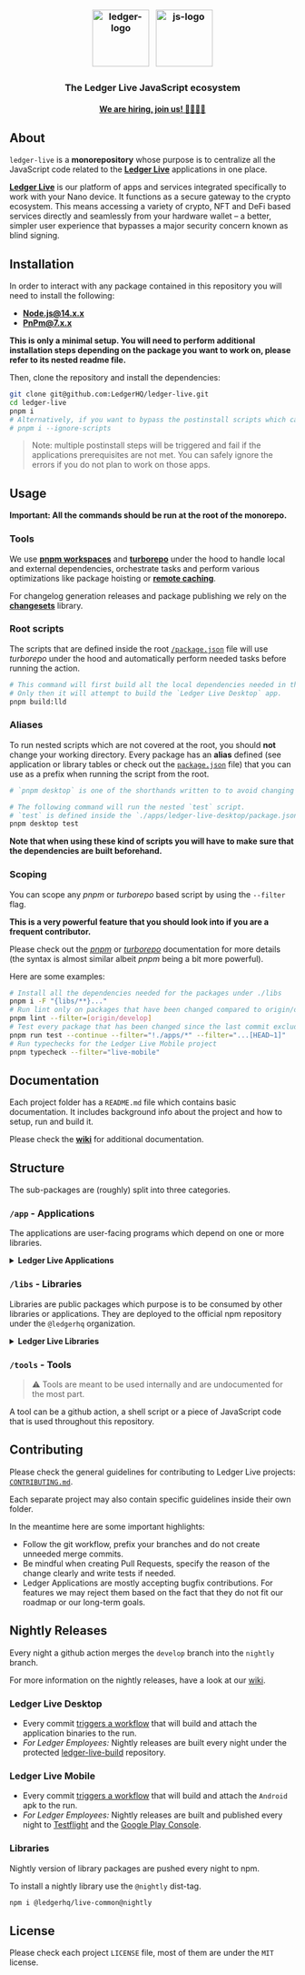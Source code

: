 <h3 align="center">
  <image src="https://user-images.githubusercontent.com/3428394/165078916-06fe0b1b-c11d-4c6f-9c1a-ac9291333852.png" alt="ledger-logo" height="100" />
  &nbsp;
  <image src="https://user-images.githubusercontent.com/3428394/165078595-1b2a55ae-783a-4c8f-8548-c4f050ae5e76.png" alt="js-logo" height="100" />
  <br/>
  <h3 align="center">The Ledger Live JavaScript ecosystem</h3>
  <h4 align="center">
    <a href="https://jobs.lever.co/ledger/?department=Consumer%20-%20Engineering&team=Live">
      We are hiring, join us! 👨‍💻👩‍💻
    </a>
  </h4>
</h3>

## About

`ledger-live` is a **monorepository** whose purpose is to centralize all the JavaScript code related to the [**Ledger Live**](https://www.ledger.com/ledger-live) applications in one place.

[**Ledger Live**](https://www.ledger.com/ledger-live) is our platform of apps and services integrated specifically to work with your Nano device. It functions as a secure gateway to the crypto ecosystem. This means accessing a variety of crypto, NFT and DeFi based services directly and seamlessly from your hardware wallet – a better, simpler user experience that bypasses a major security concern known as blind signing.

## Installation

In order to interact with any package contained in this repository you will need to install the following:

- [**Node.js@14.x.x**](https://nodejs.org/)
- [**PnPm@7.x.x**](https://pnpm.io/)

**This is only a minimal setup. You will need to perform additional installation steps depending on the package you want to work on, please refer to its nested readme file.**

Then, clone the repository and install the dependencies:

```bash
git clone git@github.com:LedgerHQ/ledger-live.git
cd ledger-live
pnpm i
# Alternatively, if you want to bypass the postinstall scripts which can be long to run
# pnpm i --ignore-scripts
```

> Note: multiple postinstall steps will be triggered and fail if the applications prerequisites are not met.
> You can safely ignore the errors if you do not plan to work on those apps.

## Usage

**Important: All the commands should be run at the root of the monorepo.**

### Tools

We use [**pnpm workspaces**](https://pnpm.io/) and [**turborepo**](https://turborepo.org/) under the hood to handle local and external dependencies, orchestrate tasks and perform various optimizations like package hoisting or [**remote caching**](https://turborepo.org/docs/features/remote-caching).

For changelog generation releases and package publishing we rely on the [**changesets**](https://github.com/changesets/changesets) library.

### Root scripts

The scripts that are defined inside the root [`/package.json`](https://github.com/LedgerHQ/ledger-live/blob/develop/package.json) file will use _turborepo_ under the hood and automatically perform needed tasks before running the action.

```sh
# This command will first build all the local dependencies needed in the right order.
# Only then it will attempt to build the `Ledger Live Desktop` app.
pnpm build:lld
```

### Aliases

To run nested scripts which are not covered at the root, you should **not** change your working directory.
Every package has an **alias** defined (see application or library tables or check out the [`package.json`](https://github.com/LedgerHQ/ledger-live/blob/develop/package.json) file) that you can use as a prefix when running the script from the root.

```sh
# `pnpm desktop` is one of the shorthands written to to avoid changing the working directory.

# The following command will run the nested `test` script.
# `test` is defined inside the `./apps/ledger-live-desktop/package.json` file.
pnpm desktop test
```

**Note that when using these kind of scripts you will have to make sure that the dependencies are built beforehand.**

### Scoping

You can scope any _pnpm_ or _turborepo_ based script by using the `--filter` flag.

**This is a very powerful feature that you should look into if you are a frequent contributor.**

Please check out the [_pnpm_](https://pnpm.io/filtering) or [_turborepo_](https://turborepo.org/docs/core-concepts/filtering) documentation for more details (the syntax is almost similar albeit _pnpm_ being a bit more powerful).

Here are some examples:

```sh
# Install all the dependencies needed for the packages under ./libs
pnpm i -F "{libs/**}..."
# Run lint only on packages that have been changed compared to origin/develop
pnpm lint --filter=[origin/develop]
# Test every package that has been changed since the last commit excluding the applications
pnpm run test --continue --filter="!./apps/*" --filter="...[HEAD~1]"
# Run typechecks for the Ledger Live Mobile project
pnpm typecheck --filter="live-mobile"
```

## Documentation

Each project folder has a `README.md` file which contains basic documentation.
It includes background info about the project and how to setup, run and build it.

Please check the [**wiki**](https://github.com/LedgerHQ/ledger-live/wiki) for additional documentation.

## Structure

The sub-packages are (roughly) split into three categories.

### `/app` - Applications

The applications are user-facing programs which depend on one or more libraries.

<details><summary><b>Ledger Live Applications</b></summary>
<br/>
<p>

| Name                                                                                                            | Alias          | Download                                                                                                                                                         |
| --------------------------------------------------------------------------------------------------------------- | -------------- | ---------------------------------------------------------------------------------------------------------------------------------------------------------------- |
| [**Ledger Live Desktop**](https://github.com/LedgerHQ/ledger-live/tree/develop/apps/ledger-live-desktop) | `pnpm desktop` | [Website](https://www.ledger.com/ledger-live/download)                                                                                                           |
| [**Ledger Live Mobile**](https://github.com/LedgerHQ/ledger-live/tree/develop/apps/ledger-live-mobile)   | `pnpm mobile`  | [Android](https://play.google.com/store/apps/details?id=com.ledger.live&hl=fr&gl=US) / [iOS](https://apps.apple.com/fr/app/ledger-live-web3-wallet/id1361671700) |

</p>
</details>

### `/libs` - Libraries

Libraries are public packages which purpose is to be consumed by other libraries or applications.
They are deployed to the official npm repository under the `@ledgerhq` organization.

<details><summary><b>Ledger Live Libraries</b></summary>
<br/>
<p>

| Name                                                                                                                                                                | Alias                          | Umbrella                                                                              | Package                                                                                                                                                       |
| ------------------------------------------------------------------------------------------------------------------------------------------------------------------- | ------------------------------ | ------------------------------------------------------------------------------------- | ------------------------------------------------------------------------------------------------------------------------------------------------------------- |
| [**@ledgerhq/ledger-live-common**](https://github.com/LedgerHQ/ledger-live/tree/develop/libs/ledger-live-common)                                             | `pnpm common`                  | -----                                                                                 |
| ----                                                                                                                                                                | -----                          | -----                                                                                 | -------                                                                                                                                                       |
| [**@ledgerhq/cryptoassets**](https://github.com/LedgerHQ/ledger-live/tree/develop/libs/ledgerjs/packages/cryptoassets)                                       | `pnpm ljs:cryoptoassets`       | [ledgerjs](https://github.com/LedgerHQ/ledger-live/tree/develop/libs/ledgerjs) | [![npm](https://img.shields.io/npm/v/@ledgerhq/cryptoassets.svg)](https://www.npmjs.com/package/@ledgerhq/cryptoassets)                                       |
| [**@ledgerhq/devices**](https://github.com/LedgerHQ/ledger-live/tree/develop/libs/ledgerjs/packages/devices)                                                 | `pnpm ljs:devices`             | [ledgerjs](https://github.com/LedgerHQ/ledger-live/tree/develop/libs/ledgerjs) | [![npm](https://img.shields.io/npm/v/@ledgerhq/devices.svg)](https://www.npmjs.com/package/@ledgerhq/devices)                                                 |
| [**@ledgerhq/errors**](https://github.com/LedgerHQ/ledger-live/tree/develop/libs/ledgerjs/packages/errors)                                                   | `pnpm ljs:errors`              | [ledgerjs](https://github.com/LedgerHQ/ledger-live/tree/develop/libs/ledgerjs) | [![npm](https://img.shields.io/npm/v/@ledgerhq/errors.svg)](https://www.npmjs.com/package/@ledgerhq/errors)                                                   |
| [**@ledgerhq/hw-app-algorand**](https://github.com/LedgerHQ/ledger-live/tree/develop/libs/ledgerjs/packages/hw-app-algorand)                                 | `pnpm ljs:hw-app-algorand`     | [ledgerjs](https://github.com/LedgerHQ/ledger-live/tree/develop/libs/ledgerjs) | [![npm](https://img.shields.io/npm/v/@ledgerhq/hw-app-algorand.svg)](https://www.npmjs.com/package/@ledgerhq/hw-app-algorand)                                 |
| [**@ledgerhq/hw-app-btc**](https://github.com/LedgerHQ/ledger-live/tree/develop/libs/ledgerjs/packages/hw-app-btc)                                           | `pnpm ljs:hw-app-btc`          | [ledgerjs](https://github.com/LedgerHQ/ledger-live/tree/develop/libs/ledgerjs) | [![npm](https://img.shields.io/npm/v/@ledgerhq/hw-app-btc.svg)](https://www.npmjs.com/package/@ledgerhq/hw-app-btc)                                           |
| [**@ledgerhq/hw-app-cosmos**](https://github.com/LedgerHQ/ledger-live/tree/develop/libs/ledgerjs/packages/hw-app-cosmos)                                     | `pnpm ljs:hw-app-cosmos`       | [ledgerjs](https://github.com/LedgerHQ/ledger-live/tree/develop/libs/ledgerjs) | [![npm](https://img.shields.io/npm/v/@ledgerhq/hw-app-cosmos.svg)](https://www.npmjs.com/package/@ledgerhq/hw-app-cosmos)                                     |
| [**@ledgerhq/hw-app-eth**](https://github.com/LedgerHQ/ledger-live/tree/develop/libs/ledgerjs/packages/hw-app-eth)                                           | `pnpm ljs:hw-app-eth`          | [ledgerjs](https://github.com/LedgerHQ/ledger-live/tree/develop/libs/ledgerjs) | [![npm](https://img.shields.io/npm/v/@ledgerhq/hw-app-eth.svg)](https://www.npmjs.com/package/@ledgerhq/hw-app-eth)                                           |
| [**@ledgerhq/hw-app-helium**](https://github.com/LedgerHQ/ledger-live/tree/develop/libs/ledgerjs/packages/hw-app-helium)                                     | `pnpm ljs:hw-app-helium`       | [ledgerjs](https://github.com/LedgerHQ/ledger-live/tree/develop/libs/ledgerjs) | [![npm](https://img.shields.io/npm/v/@ledgerhq/hw-app-helium.svg)](https://www.npmjs.com/package/@ledgerhq/hw-app-helium)                                     |
| [**@ledgerhq/hw-app-polkadot**](https://github.com/LedgerHQ/ledger-live/tree/develop/libs/ledgerjs/packages/hw-app-polkadot)                                 | `pnpm ljs:hw-app-polkadot`     | [ledgerjs](https://github.com/LedgerHQ/ledger-live/tree/develop/libs/ledgerjs) | [![npm](https://img.shields.io/npm/v/@ledgerhq/hw-app-polkadot.svg)](https://www.npmjs.com/package/@ledgerhq/hw-app-polkadot)                                 |
| [**@ledgerhq/hw-app-solana**](https://github.com/LedgerHQ/ledger-live/tree/develop/libs/ledgerjs/packages/hw-app-solana)                                     | `pnpm ljs:hw-app-solana`       | [ledgerjs](https://github.com/LedgerHQ/ledger-live/tree/develop/libs/ledgerjs) | [![npm](https://img.shields.io/npm/v/@ledgerhq/hw-app-solana.svg)](https://www.npmjs.com/package/@ledgerhq/hw-app-solana)                                     |
| [**@ledgerhq/hw-app-str**](https://github.com/LedgerHQ/ledger-live/tree/develop/libs/ledgerjs/packages/hw-app-str)                                           | `pnpm ljs:hw-app-str`          | [ledgerjs](https://github.com/LedgerHQ/ledger-live/tree/develop/libs/ledgerjs) | [![npm](https://img.shields.io/npm/v/@ledgerhq/hw-app-str.svg)](https://www.npmjs.com/package/@ledgerhq/hw-app-str)                                           |
| [**@ledgerhq/hw-app-tezos**](https://github.com/LedgerHQ/ledger-live/tree/develop/libs/ledgerjs/packages/hw-app-tezos)                                       | `pnpm ljs:hw-app-tezos`        | [ledgerjs](https://github.com/LedgerHQ/ledger-live/tree/develop/libs/ledgerjs) | [![npm](https://img.shields.io/npm/v/@ledgerhq/hw-app-tezos.svg)](https://www.npmjs.com/package/@ledgerhq/hw-app-tezos)                                       |
| [**@ledgerhq/hw-app-trx**](https://github.com/LedgerHQ/ledger-live/tree/develop/libs/ledgerjs/packages/hw-app-trx)                                           | `pnpm ljs:hw-app-trx`          | [ledgerjs](https://github.com/LedgerHQ/ledger-live/tree/develop/libs/ledgerjs) | [![npm](https://img.shields.io/npm/v/@ledgerhq/hw-app-trx.svg)](https://www.npmjs.com/package/@ledgerhq/hw-app-trx)                                           |
| [**@ledgerhq/hw-app-xrp**](https://github.com/LedgerHQ/ledger-live/tree/develop/libs/ledgerjs/packages/hw-app-xrp)                                           | `pnpm ljs:hw-app-xrp`          | [ledgerjs](https://github.com/LedgerHQ/ledger-live/tree/develop/libs/ledgerjs) | [![npm](https://img.shields.io/npm/v/@ledgerhq/hw-app-xrp.svg)](https://www.npmjs.com/package/@ledgerhq/hw-app-xrp)                                           |
| [**@ledgerhq/hw-transport**](https://github.com/LedgerHQ/ledger-live/tree/develop/libs/ledgerjs/packages/hw-transport)                                       | `pnpm ljs:hw-transport`        | [ledgerjs](https://github.com/LedgerHQ/ledger-live/tree/develop/libs/ledgerjs) | [![npm](https://img.shields.io/npm/v/@ledgerhq/hw-transport.svg)](https://www.npmjs.com/package/@ledgerhq/hw-transport)                                       |
| [**@ledgerhq/hw-transport-http**](https://github.com/LedgerHQ/ledger-live/tree/develop/libs/ledgerjs/packages/hw-transport-http)                             | `pnpm ljs:hw-transport-http`   | [ledgerjs](https://github.com/LedgerHQ/ledger-live/tree/develop/libs/ledgerjs) | [![npm](https://img.shields.io/npm/v/@ledgerhq/hw-transport-http.svg)](https://www.npmjs.com/package/@ledgerhq/hw-transport-http)                             |
| [**@ledgerhq/hw-transport-mocker**](https://github.com/LedgerHQ/ledger-live/tree/develop/libs/ledgerjs/packages/hw-transport-mocker)                         | `pnpm ljs:hw-transport-mocker` | [ledgerjs](https://github.com/LedgerHQ/ledger-live/tree/develop/libs/ledgerjs) | [![npm](https://img.shields.io/npm/v/@ledgerhq/hw-transport-mocker.svg)](https://www.npmjs.com/package/@ledgerhq/hw-transport-mocker)                         |
| [**@ledgerhq/hw-transport-node-ble**](https://github.com/LedgerHQ/ledger-live/tree/develop/libs/ledgerjs/packages/hw-transport-node-ble)                     | `pnpm ljs:hw-transport-node`   | [ledgerjs](https://github.com/LedgerHQ/ledger-live/tree/develop/libs/ledgerjs) | [![npm](https://img.shields.io/npm/v/@ledgerhq/hw-transport-node-ble.svg)](https://www.npmjs.com/package/@ledgerhq/hw-transport-node-ble)                     |
| [**@ledgerhq/hw-transport-node-hid**](https://github.com/LedgerHQ/ledger-live/tree/develop/libs/ledgerjs/packages/hw-transport-node-hid)                     | `pnpm ljs:hw-transport-node`   | [ledgerjs](https://github.com/LedgerHQ/ledger-live/tree/develop/libs/ledgerjs) | [![npm](https://img.shields.io/npm/v/@ledgerhq/hw-transport-node-hid.svg)](https://www.npmjs.com/package/@ledgerhq/hw-transport-node-hid)                     |
| [**@ledgerhq/hw-transport-node-hid-noevents**](https://github.com/LedgerHQ/ledger-live/tree/develop/libs/ledgerjs/packages/hw-transport-node-hid-noevents)   | `pnpm ljs:hw-transport-node`   | [ledgerjs](https://github.com/LedgerHQ/ledger-live/tree/develop/libs/ledgerjs) | [![npm](https://img.shields.io/npm/v/@ledgerhq/hw-transport-node-hid-noevents.svg)](https://www.npmjs.com/package/@ledgerhq/hw-transport-node-hid-noevents)   |
| [**@ledgerhq/hw-transport-node-hid-singleton**](https://github.com/LedgerHQ/ledger-live/tree/develop/libs/ledgerjs/packages/hw-transport-node-hid-singleton) | `pnpm ljs:hw-transport-node`   | [ledgerjs](https://github.com/LedgerHQ/ledger-live/tree/develop/libs/ledgerjs) | [![npm](https://img.shields.io/npm/v/@ledgerhq/hw-transport-node-hid-singleton.svg)](https://www.npmjs.com/package/@ledgerhq/hw-transport-node-hid-singleton) |
| [**@ledgerhq/hw-transport-node-speculos**](https://github.com/LedgerHQ/ledger-live/tree/develop/libs/ledgerjs/packages/hw-transport-node-speculos)           | `pnpm ljs:hw-transport-node`   | [ledgerjs](https://github.com/LedgerHQ/ledger-live/tree/develop/libs/ledgerjs) | [![npm](https://img.shields.io/npm/v/@ledgerhq/hw-transport-node-speculos.svg)](https://www.npmjs.com/package/@ledgerhq/hw-transport-node-speculos)           |
| [**@ledgerhq/hw-transport-node-speculos-http**](https://github.com/LedgerHQ/ledger-live/tree/develop/libs/ledgerjs/packages/hw-transport-node-speculos-http) | `pnpm ljs:hw-transport-node`   | [ledgerjs](https://github.com/LedgerHQ/ledger-live/tree/develop/libs/ledgerjs) | [![npm](https://img.shields.io/npm/v/@ledgerhq/hw-transport-node-speculos-http.svg)](https://www.npmjs.com/package/@ledgerhq/hw-transport-node-speculos-http) |
| [**@ledgerhq/hw-transport-web-ble**](https://github.com/LedgerHQ/ledger-live/tree/develop/libs/ledgerjs/packages/hw-transport-web-ble)                       | `pnpm ljs:hw-transport-web`    | [ledgerjs](https://github.com/LedgerHQ/ledger-live/tree/develop/libs/ledgerjs) | [![npm](https://img.shields.io/npm/v/@ledgerhq/hw-transport-web-ble.svg)](https://www.npmjs.com/package/@ledgerhq/hw-transport-web-ble)                       |
| [**@ledgerhq/hw-transport-webhid**](https://github.com/LedgerHQ/ledger-live/tree/develop/libs/ledgerjs/packages/hw-transport-webhid)                         | `pnpm ljs:hw-transport-webhid` | [ledgerjs](https://github.com/LedgerHQ/ledger-live/tree/develop/libs/ledgerjs) | [![npm](https://img.shields.io/npm/v/@ledgerhq/hw-transport-webhid.svg)](https://www.npmjs.com/package/@ledgerhq/hw-transport-webhid)                         |
| [**@ledgerhq/hw-transport-webusb**](https://github.com/LedgerHQ/ledger-live/tree/develop/libs/ledgerjs/packages/hw-transport-webusb)                         | `pnpm ljs:hw-transport-webusb` | [ledgerjs](https://github.com/LedgerHQ/ledger-live/tree/develop/libs/ledgerjs) | [![npm](https://img.shields.io/npm/v/@ledgerhq/hw-transport-webusb.svg)](https://www.npmjs.com/package/@ledgerhq/hw-transport-webusb)                         |
| [**@ledgerhq/logs**](https://github.com/LedgerHQ/ledger-live/tree/develop/libs/ledgerjs/packages/logs)                                                       | `pnpm ljs:logs`                | [ledgerjs](https://github.com/LedgerHQ/ledger-live/tree/develop/libs/ledgerjs) | [![npm](https://img.shields.io/npm/v/@ledgerhq/logs.svg)](https://www.npmjs.com/package/@ledgerhq/logs)                                                       |
| [**@ledgerhq/react-native-hid**](https://github.com/LedgerHQ/ledger-live/tree/develop/libs/ledgerjs/packages/react-native-hid)                               | `pnpm ljs:react-native-hid`    | [ledgerjs](https://github.com/LedgerHQ/ledger-live/tree/develop/libs/ledgerjs) | [![npm](https://img.shields.io/npm/v/@ledgerhq/react-native-hid.svg)](https://www.npmjs.com/package/@ledgerhq/react-native-hid)                               |
| [**@ledgerhq/react-native-hw-transport-ble**](https://github.com/LedgerHQ/ledger-live/tree/develop/libs/ledgerjs/packages/react-native-hw-transport-ble)     | `pnpm ljs:react-native-hw`     | [ledgerjs](https://github.com/LedgerHQ/ledger-live/tree/develop/libs/ledgerjs) | [![npm](https://img.shields.io/npm/v/@ledgerhq/react-native-hw-transport-ble.svg)](https://www.npmjs.com/package/@ledgerhq/react-native-hw-transport-ble)     |
| [**@ledgerhq/types-cryptoassets**](https://github.com/LedgerHQ/ledger-live/tree/develop/libs/ledgerjs/packages/types-cryptoassets)                           | `pnpm ljs:types-cryptoassets`  | [ledgerjs](https://github.com/LedgerHQ/ledger-live/tree/develop/libs/ledgerjs) | [![npm](https://img.shields.io/npm/v/@ledgerhq/types-cryptoassets.svg)](https://www.npmjs.com/package/@ledgerhq/types-cryptoassets)                           |
| [**@ledgerhq/types-devices**](https://github.com/LedgerHQ/ledger-live/tree/develop/libs/ledgerjs/packages/types-devices)                                     | `pnpm ljs:types-devices`       | [ledgerjs](https://github.com/LedgerHQ/ledger-live/tree/develop/libs/ledgerjs) | [![npm](https://img.shields.io/npm/v/@ledgerhq/types-devices.svg)](https://www.npmjs.com/package/@ledgerhq/types-devices)                                     |
| [**@ledgerhq/types-live**](https://github.com/LedgerHQ/ledger-live/tree/develop/libs/ledgerjs/packages/types-live)                                           | `pnpm ljs:types-live`          | [ledgerjs](https://github.com/LedgerHQ/ledger-live/tree/develop/libs/ledgerjs) | [![npm](https://img.shields.io/npm/v/@ledgerhq/types-live.svg)](https://www.npmjs.com/package/@ledgerhq/types-live)                                           |
| ----                                                                                                                                                                | -----                          | -----                                                                                 | -------                                                                                                                                                       |
| [**@ledgerhq/icons-ui**](https://github.com/LedgerHQ/ledger-live/tree/develop/libs/ui/packages/icons)                                                        | `pnpm ui:icons`                | [ui](https://github.com/LedgerHQ/ledger-live/tree/develop/libs/ui)             | [![npm](https://img.shields.io/npm/v/@ledgerhq/icons-ui.svg)](https://www.npmjs.com/package/@ledgerhq/icons-ui)                                               |
| [**@ledgerhq/native-ui**](https://github.com/LedgerHQ/ledger-live/tree/develop/libs/ui/packages/native)                                                      | `pnpm ui:native`               | [ui](https://github.com/LedgerHQ/ledger-live/tree/develop/libs/ui)             | [![npm](https://img.shields.io/npm/v/@ledgerhq/native-ui.svg)](https://www.npmjs.com/package/@ledgerhq/native-ui)                                             |
| [**@ledgerhq/react-ui**](https://github.com/LedgerHQ/ledger-live/tree/develop/libs/ui/packages/react)                                                        | `pnpm ui:react`                | [ui](https://github.com/LedgerHQ/ledger-live/tree/develop/libs/ui)             | [![npm](https://img.shields.io/npm/v/@ledgerhq/react-ui.svg)](https://www.npmjs.com/package/@ledgerhq/react-ui)                                               |
| [**@ledgerhq/ui-shared**](https://github.com/LedgerHQ/ledger-live/tree/develop/libs/ui/packages/shared)                                                      | `pnpm ui:shared`               | [ui](https://github.com/LedgerHQ/ledger-live/tree/develop/libs/ui)             | [![npm](https://img.shields.io/npm/v/@ledgerhq/ui-shared.svg)](https://www.npmjs.com/package/@ledgerhq/ui-shared)                                             |

</p>
</details>

### `/tools` - Tools

> ⚠️ Tools are meant to be used internally and are undocumented for the most part.

A tool can be a github action, a shell script or a piece of JavaScript code that is used throughout this repository.

## Contributing

Please check the general guidelines for contributing to Ledger Live projects: [`CONTRIBUTING.md`](https://github.com/LedgerHQ/ledger-live/blob/develop/CONTRIBUTING.md).

Each separate project may also contain specific guidelines inside their own folder.

In the meantime here are some important highlights:

- Follow the git workflow, prefix your branches and do not create unneeded merge commits.
- Be mindful when creating Pull Requests, specify the reason of the change clearly and write tests if needed.
- Ledger Applications are mostly accepting bugfix contributions. For features we may reject them based on the fact that they do not fit our roadmap or our long-term goals.

## Nightly Releases

Every night a github action merges the `develop` branch into the `nightly` branch.

For more information on the nightly releases, have a look at our [wiki](https://github.com/LedgerHQ/ledger-live/wiki/Release-Process#nightlies).

### Ledger Live Desktop

- Every commit [triggers a workflow](https://github.com/LedgerHQ/ledger-live/actions/workflows/build-desktop.yml) that will build and attach the application binaries to the run.
- _For Ledger Employees:_ Nightly releases are built every night under the protected [ledger-live-build](https://github.com/LedgerHQ/ledger-live-build) repository.

### Ledger Live Mobile

- Every commit [triggers a workflow](https://github.com/LedgerHQ/ledger-live/actions/workflows/build-mobile.yml) that will build and attach the `Android` apk to the run.
- _For Ledger Employees:_ Nightly releases are built and published every night to [Testflight](https://developer.apple.com/testflight/) and the [Google Play Console](https://play.google.com/console).

### Libraries

Nightly version of library packages are pushed every night to npm.

To install a nightly library use the `@nightly` dist-tag.

```sh
npm i @ledgerhq/live-common@nightly
```

## License

Please check each project `LICENSE` file, most of them are under the `MIT` license.
